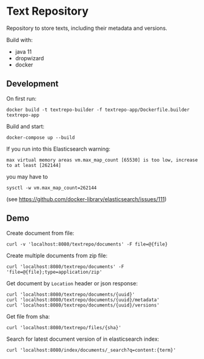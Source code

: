 # Text Repository

Repository to store texts, including their metadata and versions.

Build with:
- java 11
- dropwizard
- docker

## Development

On first run:
```
docker build -t textrepo-builder -f textrepo-app/Dockerfile.builder textrepo-app
```

Build and start:
```
docker-compose up --build
```

If you run into this Elasticsearch warning:
```
max virtual memory areas vm.max_map_count [65530] is too low, increase to at least [262144]
```

you may have to
```
sysctl -w vm.max_map_count=262144
```

(see https://github.com/docker-library/elasticsearch/issues/111)

## Demo

Create document from file:
```
curl -v 'localhost:8080/textrepo/documents' -F file=@{file}
```

Create multiple documents from zip file:
```
curl 'localhost:8080/textrepo/documents' -F 'file=@{file};type=application/zip'
```

Get document by `Location` header or json response:
```
curl 'localhost:8080/textrepo/documents/{uuid}'
curl 'localhost:8080/textrepo/documents/{uuid}/metadata'
curl 'localhost:8080/textrepo/documents/{uuid}/versions'
```

Get file from sha:
```
curl 'localhost:8080/textrepo/files/{sha}'
```

Search for latest document version of in elasticsearch index:
```
curl 'localhost:8080/index/documents/_search?q=content:{term}'
```

